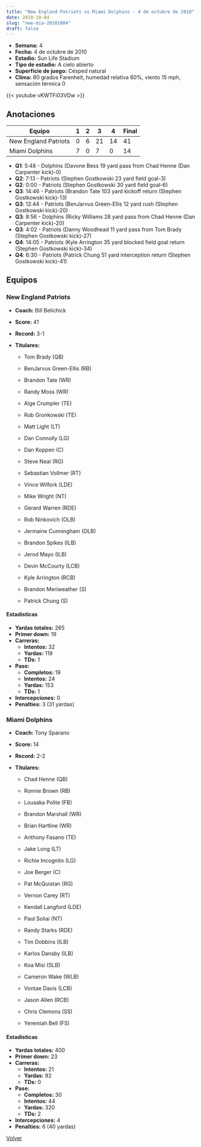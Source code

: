 ```yaml
---
title: "New England Patriots vs Miami Dolphins - 4 de octubre de 2010"
date: 2010-10-04
slug: "nwe-mia-20101004"
draft: false
---
```


- **Semana:** 4
- **Fecha:** 4 de octubre de 2010
- **Estadio:** Sun Life Stadium
- **Tipo de estadio:** A cielo abierto
- **Superficie de juego:** Césped natural
- **Clima:** 80 grados Farenheit, humedad relativa 60%, viento 15 mph, sensación térmica 0


{{< youtube vKWTFi03VDw >}}


## Anotaciones
| Equipo | 1 | 2 | 3 | 4 | Final |
|--------|---|---|---|---|-------|
| New England Patriots  | 0 | 6 | 21 | 14  | 41 |
| Miami Dolphins  | 7 | 0 | 7 | 0  | 14 |
- **Q1**: 5:48 - Dolphins (Davone Bess 19 yard pass from Chad Henne (Dan Carpenter kick)-0)
- **Q2**: 7:13 - Patriots (Stephen Gostkowski 23 yard field goal-3)
- **Q2**: 0:00 - Patriots (Stephen Gostkowski 30 yard field goal-6)
- **Q3**: 14:46 - Patriots (Brandon Tate 103 yard kickoff return (Stephen Gostkowski kick)-13)
- **Q3**: 12:44 - Patriots (BenJarvus Green-Ellis 12 yard rush (Stephen Gostkowski kick)-20)
- **Q3**: 8:56 - Dolphins (Ricky Williams 28 yard pass from Chad Henne (Dan Carpenter kick)-20)
- **Q3**: 4:02 - Patriots (Danny Woodhead 11 yard pass from Tom Brady (Stephen Gostkowski kick)-27)
- **Q4**: 14:05 - Patriots (Kyle Arrington 35 yard blocked field goal return (Stephen Gostkowski kick)-34)
- **Q4**: 6:30 - Patriots (Patrick Chung 51 yard interception return (Stephen Gostkowski kick)-41)


## Equipos


### New England Patriots
* **Coach:** Bill Belichick
* **Score:** 41
* **Record:** 3-1
* **Titulares:** 

  * Tom Brady (QB) 

  * BenJarvus Green-Ellis (RB) 

  * Brandon Tate (WR) 

  * Randy Moss (WR) 

  * Alge Crumpler (TE) 

  * Rob Gronkowski (TE) 

  * Matt Light (LT) 

  * Dan Connolly (LG) 

  * Dan Koppen (C) 

  * Steve Neal (RG) 

  * Sebastian Vollmer (RT) 

  * Vince Wilfork (LDE) 

  * Mike Wright (NT) 

  * Gerard Warren (RDE) 

  * Rob Ninkovich (OLB) 

  * Jermaine Cunningham (OLB) 

  * Brandon Spikes (ILB) 

  * Jerod Mayo (ILB) 

  * Devin McCourty (LCB) 

  * Kyle Arrington (RCB) 

  * Brandon Meriweather (S) 

  * Patrick Chung (S) 

#### Estadísticas
* **Yardas totales:** 265
* **Primer down:** 19
* **Carreras:**
  * **Intentos:** 32
  * **Yardas:** 119
  * **TDs:** 1
* **Pase:**
  * **Completos:** 19
  * **Intentos:** 24
  * **Yardas:** 153
  * **TDs:** 1
* **Intercepciones:** 0
* **Penalties:** 3 (31 yardas)

### Miami Dolphins
* **Coach:** Tony Sparano
* **Score:** 14
* **Record:** 2-2
* **Titulares:** 

  * Chad Henne (QB) 

  * Ronnie Brown (RB) 

  * Lousaka Polite (FB) 

  * Brandon Marshall (WR) 

  * Brian Hartline (WR) 

  * Anthony Fasano (TE) 

  * Jake Long (LT) 

  * Richie Incognito (LG) 

  * Joe Berger (C) 

  * Pat McQuistan (RG) 

  * Vernon Carey (RT) 

  * Kendall Langford (LDE) 

  * Paul Soliai (NT) 

  * Randy Starks (RDE) 

  * Tim Dobbins (ILB) 

  * Karlos Dansby (ILB) 

  * Koa Misi (SLB) 

  * Cameron Wake (WLB) 

  * Vontae Davis (LCB) 

  * Jason Allen (RCB) 

  * Chris Clemons (SS) 

  * Yeremiah Bell (FS) 

#### Estadísticas
* **Yardas totales:** 400
* **Primer down:** 23
* **Carreras:**
  * **Intentos:** 21
  * **Yardas:** 92
  * **TDs:** 0
* **Pase:**
  * **Completos:** 30
  * **Intentos:** 44
  * **Yardas:** 320
  * **TDs:** 2
* **Intercepciones:** 4
* **Penalties:** 6 (40 yardas)


[Volver](/historia/2010)
